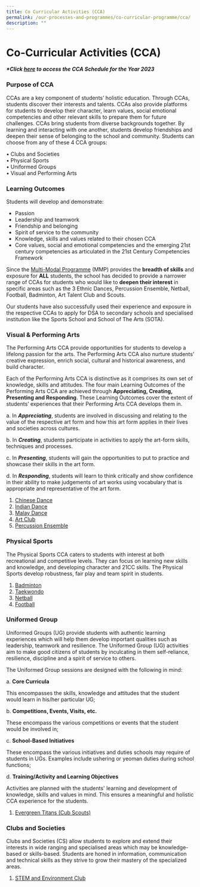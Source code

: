 ```yaml
---
title: Co Curricular Activities (CCA)
permalink: /our-processes-and-programmes/co-curricular-programme/cca/
description: ""
---
```

# **Co-Curricular Activities (CCA)**

  

**_\*Click&nbsp;[here](https://docs.google.com/document/d/19yQQeYbcNUBPsW_j2nrgEeGdv8sUMdf_e79um_QsFDM/edit)&nbsp;to access the CCA Schedule for the Year 2023_**


### Purpose of CCA

CCAs are a key component of students’ holistic education. Through CCAs, students
discover their interests and talents. CCAs also provide platforms for students to develop
their character, learn values, social emotional competencies and other relevant skills to
prepare them for future challenges.
CCAs bring students from diverse backgrounds together. By learning and interacting with
one another, students develop friendships and deepen their sense of belonging to the
school and community.
Students can choose from any of these 4 CCA groups:

• Clubs and Societies<br>
• Physical Sports<br>
• Uniformed Groups<br>
• Visual and Performing Arts

### Learning Outcomes

Students will develop and demonstrate:

* Passion
* Leadership and teamwork
* Friendship and belonging
* Spirit of service to the community
* Knowledge, skills and values related to their chosen CCA
* Core values, social and emotional competencies and the emerging 21st century competencies as articulated in the 21st Century Competencies Framework

Since the&nbsp;[Multi-Modal Programme](/our-processes-and-programmes/co-curricular-programme/mmp)&nbsp;(MMP) provides the&nbsp;**breadth of skills**&nbsp;and exposure for&nbsp;**ALL**&nbsp;students, the school has decided to provide a narrower range of CCAs for students who would like to&nbsp;**deepen their interest**&nbsp;in specific areas such as the 3 Ethnic Dances, Percussion Ensemble, Netball, Football, Badminton, Art Talent Club and Scouts.

Our students have also successfully used their experience and exposure in the respective CCAs to apply for DSA to secondary schools and specialised institution like the Sports School and School of The Arts (SOTA).

### **Visual &amp; Performing Arts**

The Performing Arts CCA provide opportunities for students to develop a lifelong passion for the arts.&nbsp;The Performing Arts&nbsp;CCA also nurture students’ creative expression, enrich social, cultural and historical awareness, and build character.

Each of the Performing Arts CCA is distinctive as it comprises its own set of knowledge, skills and attitudes. The four main Learning Outcomes of the Performing Arts CCA are achieved through&nbsp;**Appreciating, Creating, Presenting and Responding**. These Learning Outcomes cover the extent of students’ experiences that their Performing Arts CCA develops them in.

a. In&nbsp;**_Appreciating_**, students are involved in discussing and relating to the value of the respective art form and how this art form applies in their lives and societies across cultures.

b. In&nbsp;**_Creating_**, students participate in activities to apply the art-form skills, techniques and processes.

c. In&nbsp;**_Presenting_**, students will gain the opportunities to put to practice and showcase their skills in the art form.

d. In&nbsp;**_Responding_**, students will learn to think critically and show confidence in their ability to make judgements of art works using vocabulary that is appropriate and representative of the art form.

1. [Chinese Dance](https://staging.d203o7eew4if9d.amplifyapp.com/our-processes-and-programmes/co-curricular-programme/cca/aesthetics/chinese-dance)
2. [Indian Dance](https://staging.d203o7eew4if9d.amplifyapp.com/our-processes-and-programmes/co-curricular-programme/cca/aesthetics/indian-dance)
3. [Malay Dance](https://staging.d203o7eew4if9d.amplifyapp.com/our-processes-and-programmes/co-curricular-programme/cca/aesthetics/malay-dance)
4. [Art Club](https://staging.d203o7eew4if9d.amplifyapp.com/our-processes-and-programmes/co-curricular-programme/cca/aesthetics/art-club)
5. [Percussion Ensemble](https://evergreenpri.moe.edu.sg/our-processes-and-programmes/co-curricular-programme/cca/aesthetics/percussion-ensemble/)

### **Physical Sports**

The Physical Sports CCA caters to students with interest at both recreational and competitive levels.&nbsp;They can focus on learning new skills and knowledge, and developing character and 21CC skills.&nbsp;The Physical Sports develop robustness, fair play and team spirit in students.

1. [Badminton](https://staging.d203o7eew4if9d.amplifyapp.com/our-processes-and-programmes/co-curricular-programme/cca/sports-n-games/badminton)
2. [Taekwondo](https://staging.d203o7eew4if9d.amplifyapp.com/our-processes-and-programmes/co-curricular-programme/cca/sports-n-games/taekwondo)
3. [Netball](https://staging.d203o7eew4if9d.amplifyapp.com/our-processes-and-programmes/co-curricular-programme/cca/sports-n-games/netball)
4. [Football](https://staging.d203o7eew4if9d.amplifyapp.com/our-processes-and-programmes/co-curricular-programme/cca/sports-n-games/football)


### **Uniformed Group**  

Uniformed Groups (UG) provide students with authentic learning experiences which will help them develop important qualities such as leadership, teamwork and resilience.&nbsp;The Uniformed Group (UG) activities aim to make good citizens of students by inculcating in them self-reliance, resilience, discipline and a spirit of service to others.

The Uniformed Group sessions are designed with the following in mind:

a.&nbsp;**Core Curricula**

This encompasses the skills, knowledge and attitudes that the student would learn in his/her particular UG;

b.&nbsp;**Competitions, Events, Visits, etc.**

These encompass the various competitions or events that the student would be involved in;

c.&nbsp;**School-Based Initiatives**

These encompass the various initiatives and duties schools may require of students in UGs. Examples include ushering or yeoman duties during school functions;

d.&nbsp;**Training/Activity and Learning Objectives**

Activities are planned with the students' learning and development of knowledge, skills and values in mind. This ensures a meaningful and holistic CCA experience for the students.

1. [Evergreen Titans (Cub Scouts)](https://staging.d203o7eew4if9d.amplifyapp.com/our-processes-and-programmes/co-curricular-programme/cca/uniform-groups/evergreen-titans-cub-scouts)


### **Clubs and Societies**

Clubs and Societies (CS) allow students to explore and extend their interests in wide ranging and specialised areas which may be knowledge-based or skills-based. Students are honed in information, communication and technical skills as they strive to grow their mastery of the specialized areas.

1. [STEM and Environment Club](https://staging.d203o7eew4if9d.amplifyapp.com/co-curricular-programme/clubs-and-societies/)